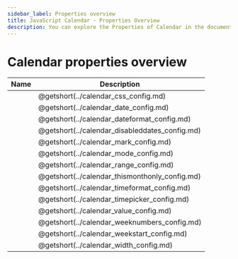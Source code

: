 ```yaml
---
sidebar_label: Properties overview
title: JavaScript Calendar - Properties Overview
description: You can explore the Properties of Calendar in the documentation of the DHTMLX JavaScript UI library. Browse developer guides and API reference, try out code examples and live demos, and download a free 30-day evaluation version of DHTMLX Suite 7.
---
```


# Calendar properties overview

| Name                                    | Description                                    |
| ----------------------------------------| ---------------------------------------------- |
| [](../calendar_css_config.md)           | @getshort(../calendar_css_config.md)           |
| [](../calendar_date_config.md)          | @getshort(../calendar_date_config.md)          |
| [](../calendar_dateformat_config.md)    | @getshort(../calendar_dateformat_config.md)    |
| [](../calendar_disableddates_config.md) | @getshort(../calendar_disableddates_config.md) |
| [](../calendar_mark_config.md)          | @getshort(../calendar_mark_config.md)          |
| [](../calendar_mode_config.md)          | @getshort(../calendar_mode_config.md)          |
| [](../calendar_range_config.md)         | @getshort(../calendar_range_config.md)         |
| [](../calendar_thismonthonly_config.md) | @getshort(../calendar_thismonthonly_config.md) |
| [](../calendar_timeformat_config.md)    | @getshort(../calendar_timeformat_config.md)    |
| [](../calendar_timepicker_config.md)    | @getshort(../calendar_timepicker_config.md)    |
| [](../calendar_value_config.md)         | @getshort(../calendar_value_config.md)         |
| [](../calendar_weeknumbers_config.md)   | @getshort(../calendar_weeknumbers_config.md)   |
| [](../calendar_weekstart_config.md)     | @getshort(../calendar_weekstart_config.md)     |
| [](../calendar_width_config.md)         | @getshort(../calendar_width_config.md)         |
